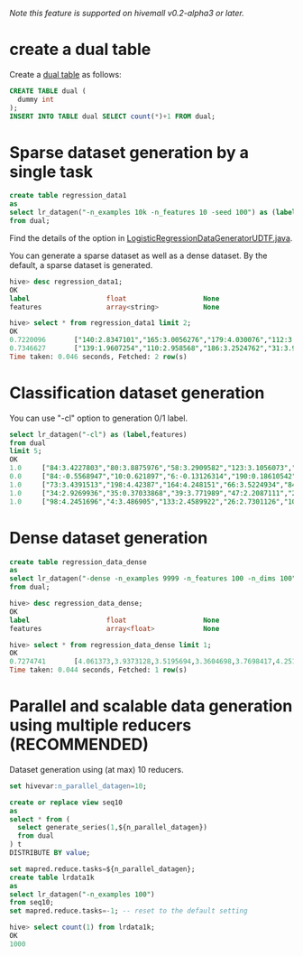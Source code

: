 <!--
  Licensed to the Apache Software Foundation (ASF) under one
  or more contributor license agreements.  See the NOTICE file
  distributed with this work for additional information
  regarding copyright ownership.  The ASF licenses this file
  to you under the Apache License, Version 2.0 (the
  "License"); you may not use this file except in compliance
  with the License.  You may obtain a copy of the License at

    http://www.apache.org/licenses/LICENSE-2.0

  Unless required by applicable law or agreed to in writing,
  software distributed under the License is distributed on an
  "AS IS" BASIS, WITHOUT WARRANTIES OR CONDITIONS OF ANY
  KIND, either express or implied.  See the License for the
  specific language governing permissions and limitations
  under the License.
-->
        
_Note this feature is supported on hivemall v0.2-alpha3 or later._

# create a dual table

Create a [dual table](http://en.wikipedia.org/wiki/DUAL_table) as follows:
```sql
CREATE TABLE dual (
  dummy int
);
INSERT INTO TABLE dual SELECT count(*)+1 FROM dual;
```

# Sparse dataset generation by a single task
```sql
create table regression_data1
as
select lr_datagen("-n_examples 10k -n_features 10 -seed 100") as (label,features)
from dual;
```
Find the details of the option in [LogisticRegressionDataGeneratorUDTF.java](https://github.com/myui/hivemall/blob/master/core/src/main/java/hivemall/dataset/LogisticRegressionDataGeneratorUDTF.java#L69).

You can generate a sparse dataset as well as a dense dataset. By the default, a sparse dataset is generated.
```sql
hive> desc regression_data1;
OK
label                   float                   None
features                array<string>           None

hive> select * from regression_data1 limit 2;
OK
0.7220096       ["140:2.8347101","165:3.0056276","179:4.030076","112:3.3919246","99:3.98914","16:3.5653272","128:3.046535","124:2.7708225","78:2.4960368","6:1.7866131"]
0.7346627       ["139:1.9607254","110:2.958568","186:3.2524762","31:3.9243593","167:0.72854257","26:1.8355447","117:2.7663715","3:2.1551287","179:3.1099443","19:3.6411424"]
Time taken: 0.046 seconds, Fetched: 2 row(s)
```

# Classification dataset generation
You can use "-cl" option to generation 0/1 label.
```sql
select lr_datagen("-cl") as (label,features)
from dual 
limit 5;
OK
1.0     ["84:3.4227803","80:3.8875976","58:3.2909582","123:3.1056073","194:3.3360343","199:2.20207","75:3.5469763","74:3.3869767","126:0.9969454","93:2.5352612"]
0.0     ["84:-0.5568947","10:0.621897","6:-0.13126314","190:0.18610542","131:1.7232913","24:-2.7551131","113:-0.9842969","177:0.062993184","176:-0.19020283","21:-0.54811275"]
1.0     ["73:3.4391513","198:4.42387","164:4.248151","66:3.5224934","84:1.9026604","76:0.79803777","18:2.2168183","163:2.248695","119:1.5906067","72:2.0267224"]
1.0     ["34:2.9269936","35:0.37033868","39:3.771989","47:2.2087111","28:2.9445739","55:4.134555","14:2.4297745","164:3.0913055","52:2.0519433","128:2.9108515"]
1.0     ["98:4.2451696","4:3.486905","133:2.4589922","26:2.7301126","103:2.6827147","2:3.6198254","34:3.7042716","47:2.5515237","68:2.4294896","197:4.4958663"]
```

# Dense dataset generation
```sql
create table regression_data_dense
as
select lr_datagen("-dense -n_examples 9999 -n_features 100 -n_dims 100") as (label,features)
from dual;

hive> desc regression_data_dense;
OK
label                   float                   None
features                array<float>            None

hive> select * from regression_data_dense limit 1;
OK
0.7274741       [4.061373,3.9373128,3.5195694,3.3604698,3.7698417,4.2518,3.8796813,1.6020582,4.937072,1.5513933,3.0289552,2.6674519,3.432688,2.980945,1.8897587,2.9770515,3.3435504,1.7867403,3.4057906,1.2151588,5.0587463,2.1410913,2.8097973,2.4518871,3.175268,3.3347685,3.728993,3.1443396,3.5506077,3.6357877,4.248151,3.5224934,3.2423255,2.5188355,1.8626233,2.8432152,2.2762651,4.57472,2.2168183,2.248695,3.3636255,2.8359523,2.0327945,1.5917025,2.9269936,0.37033868,2.6151125,4.545956,2.0863252,3.7857852,2.9445739,4.134555,3.0660007,3.4279037,2.0519433,2.9108515,3.5171766,3.4708095,3.161707,2.39229,2.4589922,2.7301126,3.5303073,2.7398396,3.7042716,2.5515237,3.0943663,0.41565156,4.672767,3.1461313,3.0443575,3.4023938,2.2205734,1.8950733,2.1664586,4.8654623,2.787029,4.0460386,2.4455893,3.464298,1.062505,3.0513604,4.382525,2.771433,3.2828436,3.803544,2.178681,4.2466116,3.5440445,3.1546876,3.4248536,0.9067459,3.0134914,1.9528451,1.7175893,2.7029774,2.5759792,3.643847,3.0799,3.735559]
Time taken: 0.044 seconds, Fetched: 1 row(s)
```

# Parallel and scalable data generation using multiple reducers (RECOMMENDED)
Dataset generation using (at max) 10 reducers.

```sql
set hivevar:n_parallel_datagen=10;

create or replace view seq10 
as
select * from (
  select generate_series(1,${n_parallel_datagen})
  from dual 
) t
DISTRIBUTE BY value;

set mapred.reduce.tasks=${n_parallel_datagen};
create table lrdata1k
as
select lr_datagen("-n_examples 100")
from seq10;
set mapred.reduce.tasks=-1; -- reset to the default setting

hive> select count(1) from lrdata1k;
OK
1000
```